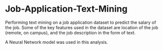 # Job-Application-Text-Mining

Performing text mining on a job application dataset to predict the salary of the job. Some of the key features used in the dataset are location of the job (remote, on campus), and the job description in the form of text. 

A Neural Network model was used in this analysis.
